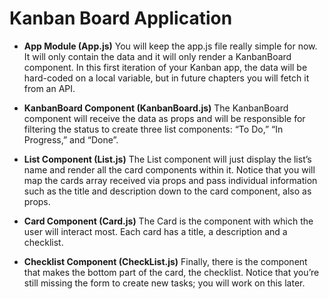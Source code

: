 # Kanban Board Application


- **App Module (App.js)**
You will keep the app.js file really simple for now. It will only contain the data and it will only render a
KanbanBoard component. In this first iteration of your Kanban app, the data will be hard-coded on a local
variable, but in future chapters you will fetch it from an API.

- **KanbanBoard Component (KanbanBoard.js)**
The KanbanBoard component will receive the data as props and will be responsible for filtering the status to
create three list components: “To Do,” “In Progress,” and “Done”.

- **List Component (List.js)**
The List component will just display the list’s name and render all the card components within it. Notice
that you will map the cards array received via props and pass individual information such as the title and
description down to the card component, also as props.

- **Card Component (Card.js)**
The Card is the component with which the user will interact most. Each card has a title, a description and a
checklist.

- **Checklist Component (CheckList.js)**
Finally, there is the component that makes the bottom part of the card, the checklist. Notice that you’re still
missing the form to create new tasks; you will work on this later.